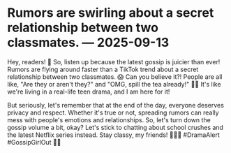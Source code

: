 # Rumors are swirling about a secret relationship between two classmates. — 2025-09-13

Hey, readers! 🌟 So, listen up because the latest gossip is juicier than ever! Rumors are flying around faster than a TikTok trend about a secret relationship between two classmates. 😱 Can you believe it?! People are all like, "Are they or aren't they?" and "OMG, spill the tea already!" 🍵💥 It's like we're living in a real-life teen drama, and I am here for it!

But seriously, let's remember that at the end of the day, everyone deserves privacy and respect. Whether it's true or not, spreading rumors can really mess with people's emotions and relationships. So, let's turn down the gossip volume a bit, okay? Let's stick to chatting about school crushes and the latest Netflix series instead. Stay classy, my friends! 💁‍♀️💅 #DramaAlert #GossipGirlOut 🚫💋